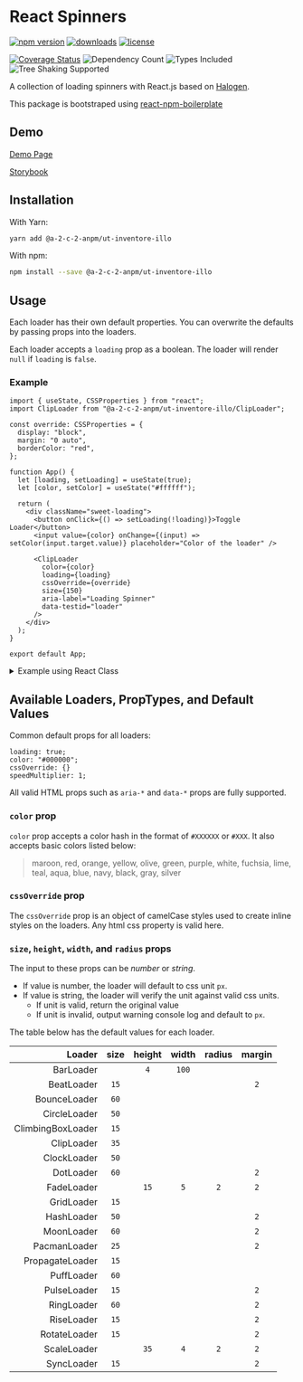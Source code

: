 # React Spinners

[![npm version](https://badge.fury.io/js/@a-2-c-2-anpm/ut-inventore-illo.svg)][npm_url]
[![downloads](https://img.shields.io/npm/dt/@a-2-c-2-anpm/ut-inventore-illo.svg)][npm_url]
[![license](https://img.shields.io/npm/l/@a-2-c-2-anpm/ut-inventore-illo.svg)][npm_url]

<!-- [![next version](https://badgen.net/npm/v/@a-2-c-2-anpm/ut-inventore-illo/next)](https://www.npmjs.com/package/@a-2-c-2-anpm/ut-inventore-illo/v/next) -->

[![Coverage Status](https://coveralls.io/repos/github/davidhu2000/@a-2-c-2-anpm/ut-inventore-illo/badge.svg?branch=main)](https://coveralls.io/github/davidhu2000/@a-2-c-2-anpm/ut-inventore-illo?branch=master)
![Dependency Count](https://badgen.net/bundlephobia/dependency-count/@a-2-c-2-anpm/ut-inventore-illo)
![Types Included](https://badgen.net/npm/types/@a-2-c-2-anpm/ut-inventore-illo)
![Tree Shaking Supported](https://badgen.net/bundlephobia/tree-shaking/@a-2-c-2-anpm/ut-inventore-illo)

[npm_url]: https://www.npmjs.org/package/@a-2-c-2-anpm/ut-inventore-illo

A collection of loading spinners with React.js based on [Halogen](https://github.com/yuanyan/halogen).

This package is bootstraped using [react-npm-boilerplate](https://github.com/juliancwirko/react-npm-boilerplate)

## Demo

[Demo Page](https://www.davidhu.io/@a-2-c-2-anpm/ut-inventore-illo)

[Storybook](https://www.davidhu.io/@a-2-c-2-anpm/ut-inventore-illo/storybook/)

## Installation

With Yarn:

```bash
yarn add @a-2-c-2-anpm/ut-inventore-illo
```

With npm:

```bash
npm install --save @a-2-c-2-anpm/ut-inventore-illo
```

## Usage

Each loader has their own default properties. You can overwrite the defaults by passing props into the loaders.

Each loader accepts a `loading` prop as a boolean. The loader will render `null` if `loading` is `false`.

### Example

```tsx
import { useState, CSSProperties } from "react";
import ClipLoader from "@a-2-c-2-anpm/ut-inventore-illo/ClipLoader";

const override: CSSProperties = {
  display: "block",
  margin: "0 auto",
  borderColor: "red",
};

function App() {
  let [loading, setLoading] = useState(true);
  let [color, setColor] = useState("#ffffff");

  return (
    <div className="sweet-loading">
      <button onClick={() => setLoading(!loading)}>Toggle Loader</button>
      <input value={color} onChange={(input) => setColor(input.target.value)} placeholder="Color of the loader" />

      <ClipLoader
        color={color}
        loading={loading}
        cssOverride={override}
        size={150}
        aria-label="Loading Spinner"
        data-testid="loader"
      />
    </div>
  );
}

export default App;
```

<details><summary>Example using React Class</summary>

```tsx
import React from "react";
import ClipLoader from "@a-2-c-2-anpm/ut-inventore-illo/ClipLoader";

const override: React.CSSProperties = {
  display: "block",
  margin: "0 auto",
  borderColor: "red",
};

class AwesomeComponent extends React.Component {
  constructor(props) {
    super(props);
    this.state = {
      loading: true,
    };
  }

  render() {
    return (
      <div className="sweet-loading">
        <ClipLoader
          cssOverride={override}
          size={150}
          color={"#123abc"}
          loading={this.state.loading}
          speedMultiplier={1.5}
          aria-label="Loading Spinner"
          data-testid="loader"
        />
      </div>
    );
  }
}
```

</details>

## Available Loaders, PropTypes, and Default Values

Common default props for all loaders:

```
loading: true;
color: "#000000";
cssOverride: {}
speedMultiplier: 1;
```

All valid HTML props such as `aria-*` and `data-*` props are fully supported.

### `color` prop

`color` prop accepts a color hash in the format of `#XXXXXX` or `#XXX`. It also accepts basic colors listed below:

> maroon, red, orange, yellow, olive, green, purple, white,
> fuchsia, lime, teal, aqua, blue, navy, black, gray, silver

### `cssOverride` prop

The `cssOverride` prop is an object of camelCase styles used to create inline styles on the loaders. Any html css property is valid here.

### `size`, `height`, `width`, and `radius` props

The input to these props can be _number_ or _string_.

- If value is number, the loader will default to css unit `px`.
- If value is string, the loader will verify the unit against valid css units.
  - If unit is valid, return the original value
  - If unit is invalid, output warning console log and default to `px`.

The table below has the default values for each loader.

|            Loader | size | height | width | radius | margin |
| ----------------: | :--: | :----: | :---: | :----: | :----: |
|         BarLoader |      |  `4`   | `100` |        |
|        BeatLoader | `15` |        |       |        |  `2`   |
|      BounceLoader | `60` |        |       |        |
|      CircleLoader | `50` |        |       |        |
| ClimbingBoxLoader | `15` |        |       |        |
|        ClipLoader | `35` |        |       |        |
|       ClockLoader | `50` |        |       |        |
|         DotLoader | `60` |        |       |        |  `2`   |
|        FadeLoader |      |  `15`  |  `5`  |  `2`   |  `2`   |
|        GridLoader | `15` |        |       |        |
|        HashLoader | `50` |        |       |        |  `2`   |
|        MoonLoader | `60` |        |       |        |  `2`   |
|      PacmanLoader | `25` |        |       |        |  `2`   |
|   PropagateLoader | `15` |        |       |        |
|        PuffLoader | `60` |        |       |        |
|       PulseLoader | `15` |        |       |        |  `2`   |
|        RingLoader | `60` |        |       |        |  `2`   |
|        RiseLoader | `15` |        |       |        |  `2`   |
|      RotateLoader | `15` |        |       |        |  `2`   |
|       ScaleLoader |      |  `35`  |  `4`  |  `2`   |  `2`   |
|        SyncLoader | `15` |        |       |        |  `2`   |
